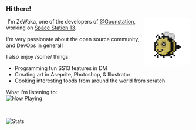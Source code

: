 
### Hi there!
![]()
<img align="right" src="https://raw.githubusercontent.com/ZeWaka/zewaka/master/beebob.gif"></img>
I'm ZeWaka, one of the developers of [@Goonstation](https://github.com/goonstation/goonstation), working on [Space Station 13](https://spacestation13.com). 

I'm very passionate about the open source community, and DevOps in general!

I also enjoy /some/ things:
- Programming fun SS13 features in DM
- Creating art in Aseprite, Photoshop, & Illustrator
- Cooking interesting foods from around the world from scratch

What I'm listening to:<br>
<a href="https://now-playing-profile.zewaka.vercel.app/now-playing?open">
    <img src="https://now-playing-profile.zewaka.vercel.app/now-playing" width="280" height="64" alt="Now Playing">
</a>

<br>

![Stats](https://github-readme-stats.vercel.app/api?username=zewaka&show_icons=true&theme=onedark)
